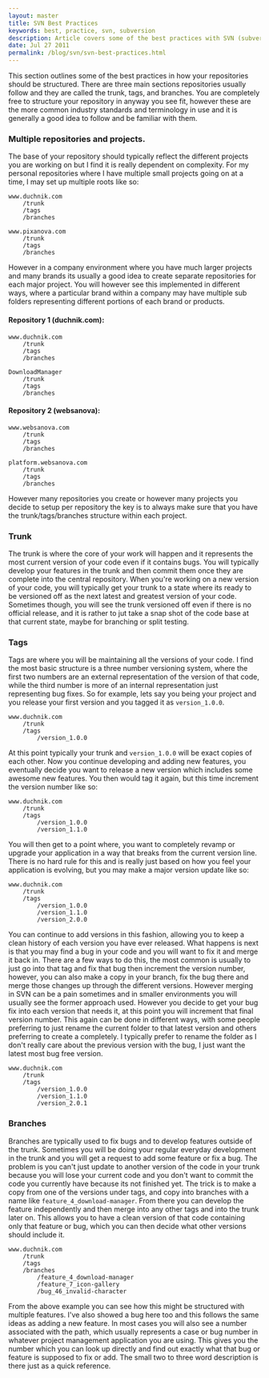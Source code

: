 ```yaml
---
layout: master
title: SVN Best Practices
keywords: best, practice, svn, subversion
description: Article covers some of the best practices with SVN (subversion) via the command line.
date: Jul 27 2011
permalink: /blog/svn/svn-best-practices.html
---
```


This section outlines some of the best practices in how your repositories should be structured.  There are three main sections repositories usually follow and they are called the trunk, tags, and branches.  You are completely free to structure your repository in anyway you see fit, however these are the more common industry standards and terminology in use and it is generally a good idea to follow and be familiar with them.

### Multiple repositories and projects.

The base of your repository should typically reflect the different projects you are working on but I find it is really dependent on complexity.  For my personal repositories where I have multiple small projects going on at a time, I may set up multiple roots like so:

~~~
www.duchnik.com
    /trunk
    /tags
    /branches

www.pixanova.com
    /trunk
    /tags
    /branches
~~~

However in a company environment where you have much larger projects and many brands its usually a good idea to create separate repositories for each major project.  You will however see this implemented in different ways, where a particular brand within a company may have multiple sub folders representing different portions of each brand or products.

#### Repository 1 (duchnik.com):

~~~
www.duchnik.com
    /trunk
    /tags
    /branches

DownloadManager
    /trunk
    /tags
    /branches
~~~

#### Repository 2 (websanova):

~~~
www.websanova.com
    /trunk
    /tags
    /branches

platform.websanova.com
    /trunk
    /tags
    /branches
~~~

However many repositories you create or however many projects you decide to setup per repository the key is to always make sure that you have the trunk/tags/branches structure within each project.

### Trunk

The trunk is where the core of your work will happen and it represents the most current version of your code even if it contains bugs.  You will typically develop your features in the trunk and then commit them once they are complete into the central repository.  When you're working on a new version of your code, you will typically get your trunk to a state where its ready to be versioned off as the next latest and greatest version of your code.  Sometimes though, you will see the trunk versioned off even if there is no official release, and it is rather to jut take a snap shot of the code base at that current state, maybe for branching or split testing.

### Tags

Tags are where you will be maintaining all the versions of your code.  I find the most basic structure is a three number versioning system, where the first two numbers are an external representation of the version of that code, while the third number is more of an internal representation just representing bug fixes.  So for example, lets say you being your project and you release your first version and you tagged it as `version_1.0.0`.

~~~
www.duchnik.com
    /trunk
    /tags
        /version_1.0.0
~~~

At this point typically your trunk and `version_1.0.0` will be exact copies of each other.  Now you continue developing and adding new features, you eventually decide you want to release a new version which includes some awesome new features.  You then would tag it again, but this time increment the version number like so:

~~~
www.duchnik.com
    /trunk
    /tags
        /version_1.0.0
        /version_1.1.0
~~~

You will then get to a point where, you want to completely revamp or upgrade your application in a way that breaks from the current version line.  There is no hard rule for this and is really just based on how you feel your application is evolving, but you may make a major version update like so:

~~~
www.duchnik.com
    /trunk
    /tags
        /version_1.0.0
        /version_1.1.0
        /version_2.0.0
~~~	

You can continue to add versions in this fashion, allowing you to keep a clean history of each version you have ever released.  What happens is next is that you may find a bug in your code and you will want to fix it and merge it back in.  There are a few ways to do this, the most common is usually to just go into that tag and fix that bug then increment the version number, however, you can also make a copy in your branch, fix the bug there and merge those changes up through the different versions.  However merging in SVN can be a pain sometimes and in smaller environments you will usually see the former approach used.  However you decide to get your bug fix into each version that needs it, at this point you will increment that final version number.  This again can be done in different ways, with some people preferring to just rename the current folder to that latest version and others preferring to create a completely.  I typically prefer to rename the folder as I don't really care about the previous version with the bug, I just want the latest most bug free version.

~~~
www.duchnik.com
    /trunk
    /tags
        /version_1.0.0
        /version_1.1.0
        /version_2.0.1
~~~ 

### Branches

Branches are typically used to fix bugs and to develop features outside of the trunk.  Sometimes you will be doing your regular everyday development in the trunk and you will get a request to add some feature or fix a bug.  The problem is you can't just update to another version of the code in your trunk because you will lose your current code and you don't want to commit the code you currently have because its not finished yet.  The trick is to make a copy from one of the versions under tags, and copy into branches with a name like `feature_4_download-manager`.  From there you can develop the feature independently and then merge into any other tags and into the trunk later on.  This allows you to have a clean version of that code containing only that feature or bug, which you can then decide what other versions should include it.

~~~
www.duchnik.com
    /trunk
    /tags
    /branches
        /feature_4_download-manager
        /feature_7_icon-gallery
        /bug_46_invalid-character
~~~

From the above example you can see how this might be structured with multiple features.  I've also showed a bug here too and this follows the same ideas as adding a new feature.  In most cases you will also see a number associated with the path, which usually represents a case or bug number in whatever project management application you are using.  This gives you the number which you can look up directly and find out exactly what that bug or feature is supposed to fix or add.  The small two to three word description is there just as a quick reference.